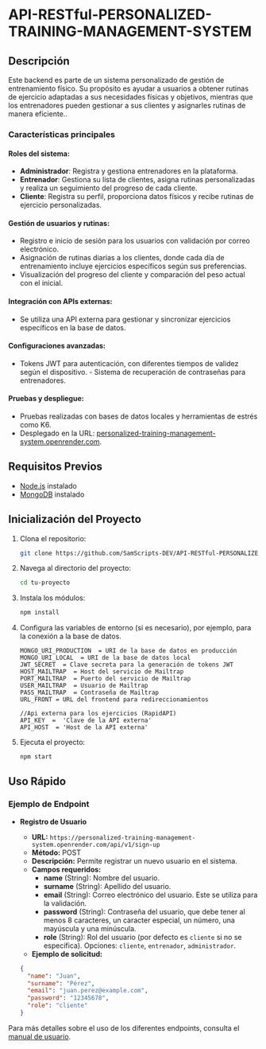 
# API-RESTful-PERSONALIZED-TRAINING-MANAGEMENT-SYSTEM


## Descripción
Este backend es parte de un sistema personalizado de gestión de entrenamiento físico. Su propósito es ayudar a usuarios a obtener rutinas de ejercicio adaptadas a sus necesidades físicas y objetivos, mientras que los entrenadores pueden gestionar a sus clientes y asignarles rutinas de manera eficiente..

### Características principales 
#### Roles del sistema: 
- **Administrador**: Registra y gestiona entrenadores en la plataforma. 
-  **Entrenador**: Gestiona su lista de clientes, asigna rutinas personalizadas y realiza un seguimiento del progreso de cada cliente. 
- **Cliente**: Registra su perfil, proporciona datos físicos y recibe rutinas de ejercicio personalizadas. 
#### Gestión de usuarios y rutinas: 
- Registro e inicio de sesión para los usuarios con validación por correo electrónico. 
- Asignación de rutinas diarias a los clientes, donde cada día de entrenamiento incluye ejercicios específicos según sus preferencias. 
- Visualización del progreso del cliente y comparación del peso actual con el inicial.
#### Integración con APIs externas: 
- Se utiliza una API externa para gestionar y sincronizar ejercicios específicos en la base de datos. 
#### Configuraciones avanzadas: 
- Tokens JWT para autenticación, con diferentes tiempos de validez según el dispositivo. - Sistema de recuperación de contraseñas para entrenadores. 
#### Pruebas y despliegue: 
- Pruebas realizadas con bases de datos locales y herramientas de estrés como K6. 
- Desplegado en la URL: [personalized-training-management-system.openrender.com](https://personalized-training-management-system.openrender.com).

## Requisitos Previos
- [Node.js](https://nodejs.org/) instalado
- [MongoDB](https://www.mongodb.com/docs/manual/installation/) instalado

## Inicialización del Proyecto
1. Clona el repositorio:
   ```bash
   git clone https://github.com/SamScripts-DEV/API-RESTful-PERSONALIZED-TRAINING-MANAGEMENT-SYSTEM.git
   ```

2. Navega al directorio del proyecto:
   ```bash
   cd tu-proyecto
   ```

3. Instala los módulos:
   ```bash
   npm install
   ```

4. Configura las variables de entorno (si es necesario), por ejemplo, para la conexión a la base de datos.
	```dotenv 
   MONGO_URI_PRODUCTION  = URI de la base de datos en producción
	MONGO_URI_LOCAL  = URI de la base de datos local
	JWT_SECRET  = Clave secreta para la generación de tokens JWT
	HOST_MAILTRAP  = Host del servicio de Mailtrap
	PORT_MAILTRAP  = Puerto del servicio de Mailtrap
	USER_MAILTRAP  = Usuario de Mailtrap
	PASS_MAILTRAP  = Contraseña de Mailtrap
	URL_FRONT = URL del frontend para redireccionamientos
	
	//Api externa para los ejercicios (RapidAPI)
	API_KEY  =  'Clave de la API externa'
	API_HOST  = 'Host de la API externa'
   ```

5. Ejecuta el proyecto:
   ```bash
   npm start
   ```

## Uso Rápido
### Ejemplo de Endpoint
- **Registro de Usuario**
  - **URL:** `https://personalized-training-management-system.openrender.com/api/v1/sign-up`
  - **Método:** POST
  - **Descripción:** Permite registrar un nuevo usuario en el sistema.
  - **Campos requeridos:**
    - **name** (String): Nombre del usuario.
    - **surname** (String): Apellido del usuario.
    - **email** (String): Correo electrónico del usuario. Este se utiliza para la validación.
    - **password** (String): Contraseña del usuario, que debe tener al menos 8 caracteres, un caracter especial, un número, una mayúscula y una minúscula.
    - **role** (String): Rol del usuario (por defecto es `cliente` si no se especifica). Opciones: `cliente`, `entrenador`, `administrador`.
  - **Ejemplo de solicitud:**

  ```json
  {
    "name": "Juan",
    "surname": "Pérez",
    "email": "juan.perez@example.com",
    "password": "12345678",
    "role": "cliente"
  }

Para más detalles sobre el uso de los diferentes endpoints, consulta el [manual de usuario](URL_DEL_MANUAL).

